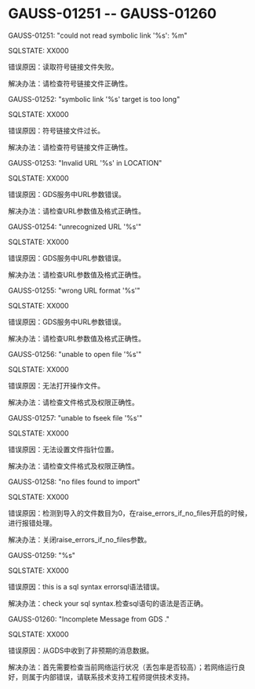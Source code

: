 # GAUSS-01251 -- GAUSS-01260<a name="ZH-CN_TOPIC_0302073483"></a>

GAUSS-01251: "could not read symbolic link '%s': %m"

SQLSTATE: XX000

错误原因：读取符号链接文件失败。

解决办法：请检查符号链接文件正确性。

GAUSS-01252: "symbolic link '%s' target is too long"

SQLSTATE: XX000

错误原因：符号链接文件过长。

解决办法：请检查符号链接文件正确性。

GAUSS-01253: "Invalid URL '%s' in LOCATION"

SQLSTATE: XX000

错误原因：GDS服务中URL参数错误。

解决办法：请检查URL参数值及格式正确性。

GAUSS-01254: "unrecognized URL '%s'"

SQLSTATE: XX000

错误原因：GDS服务中URL参数错误。

解决办法：请检查URL参数值及格式正确性。

GAUSS-01255: "wrong URL format '%s'"

SQLSTATE: XX000

错误原因：GDS服务中URL参数错误。

解决办法：请检查URL参数值及格式正确性。

GAUSS-01256: "unable to open file '%s'"

SQLSTATE: XX000

错误原因：无法打开操作文件。

解决办法：请检查文件格式及权限正确性。

GAUSS-01257: "unable to fseek file '%s'"

SQLSTATE: XX000

错误原因：无法设置文件指针位置。

解决办法：请检查文件格式及权限正确性。

GAUSS-01258: "no files found to import"

SQLSTATE: XX000

错误原因：检测到导入的文件数目为0，在raise\_errors\_if\_no\_files开启的时候，进行报错处理。

解决办法：关闭raise\_errors\_if\_no\_files参数。

GAUSS-01259: "%s"

SQLSTATE: XX000

错误原因：this is a sql syntax errorsql语法错误。

解决办法：check your sql syntax.检查sql语句的语法是否正确。

GAUSS-01260: "Incomplete Message from GDS ."

SQLSTATE: XX000

错误原因：从GDS中收到了非预期的消息数据。

解决办法：首先需要检查当前网络运行状况（丢包率是否较高）；若网络运行良好，则属于内部错误，请联系技术支持工程师提供技术支持。

